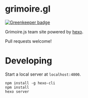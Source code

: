 # grimoire.gl

[![Greenkeeper badge](https://badges.greenkeeper.io/GrimoireGL/grimoire.gl.svg)](https://greenkeeper.io/)

Grimoire.js team site powered by [hexo](hexo.io).

Pull requests welcome!

# Developing

Start a local server at `localhost:4000`.

```
npm install -g hexo-cli
npm install
hexo server
```
